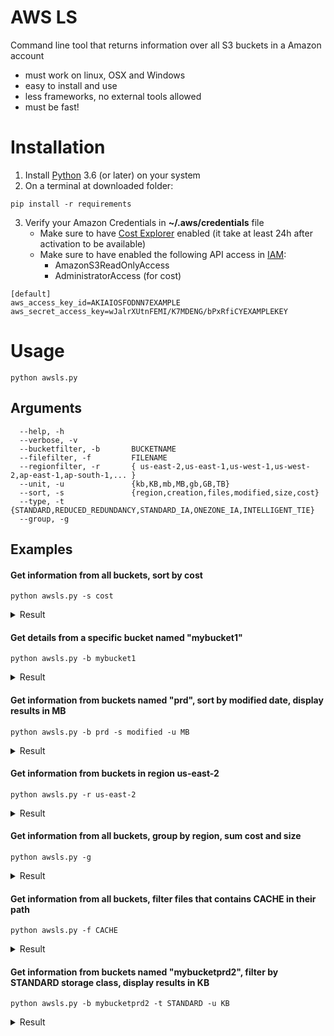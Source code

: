 # AWS LS
Command line tool that returns information over all S3 buckets in a Amazon account

* must work on linux, OSX and Windows
* easy to install and use
* less frameworks, no external tools allowed
* must be fast!

# Installation

1. Install [Python](https://www.python.org/downloads/) 3.6 (or later) on your system
2. On a terminal at downloaded folder:
```
pip install -r requirements
```
3. Verify your Amazon Credentials in **~/.aws/credentials** file
    * Make sure to have [Cost Explorer](https://console.aws.amazon.com/cost-reports/home) enabled (it take at least 24h after activation to be available)
    * Make sure to have enabled the following API access in [IAM](https://console.aws.amazon.com/iam/home):
      - AmazonS3ReadOnlyAccess
      - AdministratorAccess (for cost)   
```
[default]
aws_access_key_id=AKIAIOSFODNN7EXAMPLE
aws_secret_access_key=wJalrXUtnFEMI/K7MDENG/bPxRfiCYEXAMPLEKEY
```

# Usage
```
python awsls.py 
```
## Arguments
```
  --help, -h
  --verbose, -v
  --bucketfilter, -b       BUCKETNAME
  --filefilter, -f         FILENAME
  --regionfilter, -r       { us-east-2,us-east-1,us-west-1,us-west-2,ap-east-1,ap-south-1,... }
  --unit, -u               {kb,KB,mb,MB,gb,GB,TB}
  --sort, -s               {region,creation,files,modified,size,cost}
  --type, -t               {STANDARD,REDUCED_REDUNDANCY,STANDARD_IA,ONEZONE_IA,INTELLIGENT_TIE}
  --group, -g
```
## Examples
#### Get information from all buckets, sort by cost
```
python awsls.py -s cost
```
<details>
  <summary>Result</summary>  
  
```
                   Region       Creation Date  Files             Size       Last modified      Cost
mybucketprd2    us-east-2 2019-09-13 12:05:44    373  721070816 bytes 2019-09-14 15:01:38  1.159216
mybucketprd3    sa-east-1 2019-09-13 12:06:21      3  113500480 bytes 2019-09-14 19:49:03  0.182467
mybucketprd1    us-east-2 2019-09-13 12:05:21      8    3552303 bytes 2019-09-15 21:07:33  0.005711
mybucket1       us-east-2 2019-09-15 19:26:16      1          0 bytes 2019-09-15 19:27:18  0.000000
```
</details>

#### Get details from a specific bucket named "mybucket1"
```
python awsls.py -b mybucket1
```
<details>
  <summary>Result</summary>  
  
```
              Region       Creation Date  Files     Size       Last modified  Cost
mybucket1  us-east-2 2019-09-15 19:26:16      1  0 bytes 2019-09-15 19:27:18     0
```
</details>

#### Get information from buckets named "prd", sort by modified date, display results in MB
```
python awsls.py -b prd -s modified -u MB
```
<details>
  <summary>Result</summary>  
  
```
                 Region       Creation Date  Files    Size       Last modified      Cost
mybucketprd1  us-east-2 2019-09-13 12:05:21      8    3 MB 2019-09-15 21:07:33  0.005881
mybucketprd3  sa-east-1 2019-09-13 12:06:21      3  108 MB 2019-09-14 19:49:03  0.187900
mybucketprd2  us-east-2 2019-09-13 12:05:44    373  688 MB 2019-09-14 15:01:38  1.193732
```
</details>

#### Get information from buckets in region us-east-2
```
python awsls.py -r us-east-2
```
<details>
  <summary>Result</summary>  
  
```
                 Region       Creation Date  Files    Size       Last modified      Cost
mybucketprd1  us-east-2 2019-09-13 12:05:21      8    3 MB 2019-09-15 21:07:33  0.005881
mybucketprd2  us-east-2 2019-09-13 12:05:44    373  688 MB 2019-09-14 15:01:38  1.193732
```
</details>

#### Get information from all buckets, group by region, sum cost and size
```
python awsls.py -g
```
<details>
  <summary>Result</summary>  
  
```
           Files      Cost
Region
sa-east-1      3  0.187900
us-east-2    382  1.199613
```
</details>

#### Get information from all buckets, filter files that contains CACHE in their path
```
python awsls.py -f CACHE
```
<details>
  <summary>Result</summary>  
  
```
                 Region       Creation Date  Files           Size        Last modified      Cost
mybucket1     us-east-2 2019-09-15 19:26:16      1        0 bytes  2019-09-15 19:27:18  0.000000
mybucketprd1  us-east-2 2019-09-13 12:05:21      6  1974110 bytes  2019-09-15 21:07:33  1.387513
mybucketprd2  us-east-2 2019-09-13 12:05:44      0        0 bytes  0001-01-01 00:00:00  0.000000
mybucketprd3  sa-east-1 2019-09-13 12:06:21      0        0 bytes  0001-01-01 00:00:00  0.000000
```
</details>

#### Get information from buckets named "mybucketprd2", filter by STANDARD storage class, display results in KB
```
python awsls.py -b mybucketprd2 -t STANDARD -u KB
```
<details>
  <summary>Result</summary>  
  
```
                 Region       Creation Date  Files        Size       Last modified      Cost
mybucketprd2  us-east-2 2019-09-13 12:05:44    373  704,171 KB 2019-09-14 15:01:38  1.387513
```
</details>

